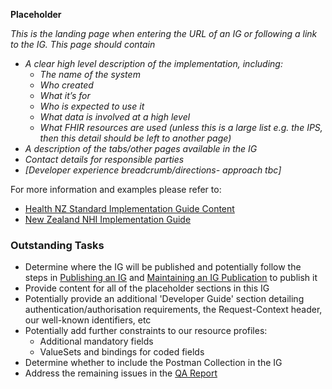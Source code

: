 **Placeholder**

*This is the landing page when entering the URL of an IG or following a link to the IG. This page should contain*

- *A clear high level description of the implementation, including:*
  - *The name of the system*
  - *Who created*
  - *What it’s for*
  - *Who is expected to use it*
  - *What data is involved at a high level*
  - *What FHIR resources are used (unless this is a large list  e.g. the IPS, then this detail should be left to another page)*
- *A description of the tabs/other pages available in the IG*
- *Contact details for responsible parties*
- *[Developer experience breadcrumb/directions- approach tbc]*

For more information and examples please refer to:

- [Health NZ Standard Implementation Guide Content](https://mohits.atlassian.net/wiki/spaces/AS/pages/3018948997/Standard+Implementation+Guide+Content)
- [New Zealand NHI Implementation Guide](https://master.d3b08qop7whnnl.amplifyapp.com/)

### Outstanding Tasks

- Determine where the IG will be published and potentially follow the steps in [Publishing an IG](https://confluence.hl7.org/pages/viewpage.action?pageId=104580055&src=contextnavpagetreemode) and [Maintaining an IG Publication](https://confluence.hl7.org/display/FHIR/Maintaining+a+FHIR+IG+Publication?src=contextnavpagetreemode) to publish it
- Provide content for all of the placeholder sections in this IG
- Potentially provide an additional 'Developer Guide' section detailing authentication/authorisation requirements, the Request-Context header, our well-known identifiers, etc
- Potentially add further constraints to our resource profiles:
  - Additional mandatory fields
  - ValueSets and bindings for coded fields
- Determine whether to include the Postman Collection in the IG
- Address the remaining issues in the [QA Report](qa.html)
